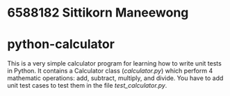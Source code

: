 # 6588182 Sittikorn Maneewong
# python-calculator

This is a very simple calculator program for learning how to write unit tests in Python. It contains a Calculator class (*calculator.py*) which perform 4 mathematic operations: add, subtract, multiply, and divide. You have to add unit test cases to test them in the file *test_calculator.py*. 
